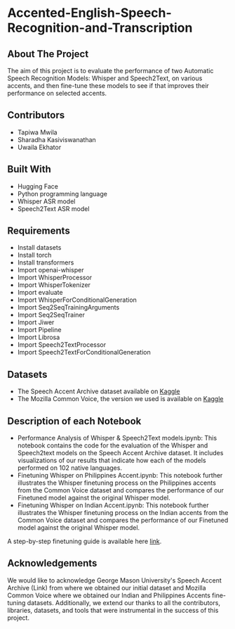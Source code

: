 # Accented-English-Speech-Recognition-and-Transcription

## About The Project
The aim of this project is to evaluate the performance of two Automatic Speech Recognition Models: Whisper and Speech2Text, on various accents, and then fine-tune these models to see if that improves their performance on selected accents.

## Contributors
- Tapiwa Mwila
- Sharadha Kasiviswanathan
- Uwaila Ekhator


## Built With
- Hugging Face
- Python programming language
- Whisper ASR model
- Speech2Text ASR model

## Requirements
- Install datasets
- Install torch
- Install transformers
- Import openai-whisper
- Import WhisperProcessor
- Import WhisperTokenizer
- Import evaluate
- Import WhisperForConditionalGeneration
- Import Seq2SeqTrainingArguments
- Import Seq2SeqTrainer
- Import Jiwer
- Import Pipeline
- Import Librosa
- Import Speech2TextProcessor
- Import Speech2TextForConditionalGeneration

## Datasets
- The Speech Accent Archive dataset available on [Kaggle](https://www.kaggle.com/datasets/rtatman/speech-accent-archive?select=speakers_all.csv)
- The Mozilla Common Voice, the version we used is available on [Kaggle](https://www.kaggle.com/datasets/mozillaorg/common-voice/data)

## Description of each Notebook
- Performance Analysis of Whisper & Speech2Text models.ipynb: This notebook contains the code for the evaluation of the Whisper and Speech2text models on the Speech Accent Archive dataset. It includes visualizations of our results that indicate how each of the models performed on 102 native languages.
- Finetuning Whisper on Philippines Accent.ipynb: This notebook further illustrates the Whisper finetuning process on the Philippines accents from the Common Voice dataset and compares the performance of our Finetuned model against the original Whisper model.
- Finetuning Whisper on Indian Accent.ipynb: This notebook further illustrates the Whisper finetuning process on the Indian accents from the Common Voice dataset and compares the performance of our Finetuned model against the original Whisper model.

A step-by-step finetuning guide is available here [link](https://huggingface.co/blog/fine-tune-whisper#fine-tune-whisper-for-multilingual-asr-with-%EF%BF%BD%EF%BF%BD-transformers).

## Acknowledgements
We would like to acknowledge George Mason University's Speech Accent Archive (Link) from where we obtained our initial dataset and Mozilla Common Voice where we obtained our Indian and Philippines Accents fine-tuning datasets. Additionally, we extend our thanks to all the contributors, libraries, datasets, and tools that were instrumental in the success of this project.









